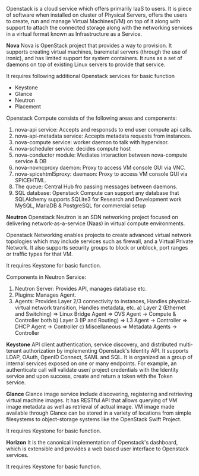 Openstack is a cloud service which offers primarily IaaS to users. It is piece of software when installed on cluster of Physical Servers, offers the users to create, run and manage Virtual Machines(VM) on top of it along with support to attach the connected storage along with the networking services in a virtual format known as Infrastructure as a Service.

**Nova**
Nova is OpenStack project that provides a way to provision. It supports creating virtual machines, baremetal servers (through the use of ironic), and has limited support for system containers. It runs as a set of daemons on top of existing Linux servers to provide that service.

It requires following additional Openstack services for basic function

- Keystone
- Glance
- Neutron
- Placement

Openstack Compute consists of the following areas and components:
1. nova-api service: Accepts and responsds to end user compute api calls.
2. nova-api-metadata service: Accepts metadata requests from instances.
3. nova-compute service: worker daemon to talk with hypervisor.
4. nova-scheduler service: decides compute host
5. nova-conductor module: Mediates interaction between nova-compute service & DB
6. nova-novncproxy daemon: Proxy to access VM console GUI via VNC.
7. nova-spicehtml5proxy: daemaon: Proxy to access VM console GUI via SPICEHTML.
8. The queue: Central Hub fro passing messages between daemons.
9. SQL database: Openstack Compute can support any database that SQLAlchemy supports 
SQLite3 for Research and Development work
MySQL, MariaDB & PostgreSQL for commercial setup


**Neutron**
Openstack Neutron is an SDN networking project focused on delivering network-as-a-service (Naas) in virtual compute environments.

Openstack Networking enables projects to create advanced virtual network topologies which may include services such as firewall, and a Virtual Private Network. It also supports security groups to block or unblock, port ranges or traffic types for that VM.

It requires Keystone for basic function.

Components in Neutron Service:
1. Neutron Server: Provides API, manages database etc.
2. Plugins: Manages Agent.
3. Agents: Provides Layer 2/3 connectivity to instances, Handles physical-virtual network transition, Handles metadata, etc.
a) Layer 2 (Ethernet and Switching)
=> Linux Bridge Agent
=> OVS Agent -> Compute & Controller both
b) Layer 3 (IP and Routing)
=> L3 Agent -> Controller
=> DHCP Agent -> Controller
c) Miscellaneous
=> Metadata Agents -> Controller


**Keystone**
API client authentication, service discovery, and distributed multi-tenant authorization by implementing Openstack's Identity API. It supports LDAP, OAuth, OpenID Connect, SAML and SQL. It is organized as a group of internal services exposed on one or many endpoints. For example, an authenticate call will validate user/ project credentials with the Identity service and upon success, create and return a token with the Token service.

**Glance**
Glance image service include discovering, registering and retrieving virtual machine images. It has RESTful API that allows querying of VM image metadata as well as retrieval of actual image. VM image made available through Glance can be stored in a variety of locations from simple filesystems to object-storage systems like the OpenStack Swift Project.

It requires Keystone for basic function.

**Horizon**
It is the canonical implementation of Openstack's dashboard, which is extensible and provides a web based user interface to Openstack services.

It requires Keystone for basic function.